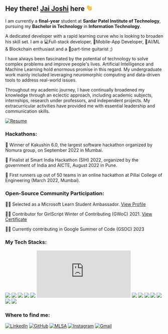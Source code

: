 ## Hey there! [Jai Joshi]() here <img src="https://raw.githubusercontent.com/ABSphreak/ABSphreak/master/gifs/Hi.gif" height="20px">

I am currently a **final-year** student at **Sardar Patel Institute of Technology**, pursuing my **Bachelor in Technology** in **Information Technology**. 

A dedicated developer with a rapid learning curve who is looking to broaden his skill set. I am a 💻Full-stack developer, 📱Mobile-App Developer, 🤖AI/ML & Blockchain enthusiast and a 🎻part-time guitarist ;)

I have always been fascinated by the potential of technology to solve complex problems and improve people's lives. Artificial Intelligence and Machine Learning hold enormous promise in this regard. My undergraduate work mainly included leveraging neuromorphic computing and data-driven tools to address real-world issues.

Throughout my academic journey, I have continually broadened my knowledge through an eclectic approach, including academic subjects, internships, research under professors, and independent projects. My extracurricular activities have provided me with essential leadership and communication skills.

[![Resume](https://img.shields.io/badge/Resume-Jai_Joshi-018EF5?logo=ReadMe&style=for-the-badge)](https://drive.google.com/file/d/16-s4x3UtkjXPctGa4Mm2IR-JIIh4J6si/view?usp=share_link) 

### Hackathons:
🥇 Winner of Kakushin 6.0, the largest software hackathon organized by Nomura group, on September 2022 in Mumbai.

🥇 Finalist at Smart India Hackathon (SIH) 2022, organized by the government of India and AICTE, August 2022 in Pune.

🥇 First runners up out of 50 teams in an online hackathon at Pillai College of Engineering (March 2022, Mumbai).

### Open-Source Community Participation:
👨‍💻  Selected as a Microsoft Learn Student Ambassador. [View Profile](https://studentambassadors.microsoft.com/en-US/studentambassadors/profile/968016b7-29b3-4077-86be-dc8c4cb0e44a)

👨‍💻  Contributor for GirlScript Winter of Contributing (GWoC) 2021. [View Certificate](https://drive.google.com/file/d/1qP0-UZZu44Vbi-x9M7FHp3uvTWvalNeH/view)

👨‍💻  Currently contributing in Google Summer of Code (GSOC) 2023



### My Tech Stacks:
![](https://img.shields.io/badge/JavaScript-★★★-F7DF1E?logo=JavaScript) ![](https://img.shields.io/badge/TypeScript-★★★-3178C6?logo=TypeScript) ![](https://img.shields.io/badge/React-★★★-61DAFB?logo=React) ![](https://img.shields.io/badge/Flutter-★★★-02569B?logo=Flutter) ![](https://img.shields.io/badge/CSS-★★★-1572B6?logo=CSS3) ![](https://img.shields.io/badge/NodeJS-★★★-339933?logo=Node.js) ![](https://img.shields.io/badge/MongoDB-★★-47A248?logo=MongoDB) ![](https://img.shields.io/badge/Firebase-★★-FFCA28?logo=Firebase) ![](https://img.shields.io/badge/Linux-★★-FCC624?logo=Linux) ![](https://img.shields.io/badge/Git-★★-F05032?logo=Git) ![](https://img.shields.io/badge/Docker-★★-2496ED?logo=Docker) ![](https://img.shields.io/badge/HTML5-★★-E34F26?logo=HTML5) ![](https://img.shields.io/badge/Tensorflow-★★-FF6F00?logo=TensorFlow)

### Where to find me:
[![LinkedIn](https://img.shields.io/badge/LinkedIn-jj0310-0A66C2?logo=LinkedIn&style=for-the-badge)](https://www.linkedin.com/in/jj0310/) [![GitHub](https://img.shields.io/badge/GitHub-JaiJoshi123-181717?logo=GitHub&style=for-the-badge)](https://github.com/JaiJoshi123) [![MLSA](https://img.shields.io/badge/MLSA-jaijoshi-2D9FD9?logo=Microsoft&style=for-the-badge)](mailto:jai.joshi@studentambassadors.com) [![Instagram](https://img.shields.io/badge/Instagram-jaijoshi-E4405F?logo=Instagram&style=for-the-badge)](https://www.instagram.com/_jaijoshi_/) [![Gmail](https://img.shields.io/badge/EMail-Jai_Joshi-EA4335?logo=Gmail&style=for-the-badge)](mailto:jaijoshi0310@gmail.com)
